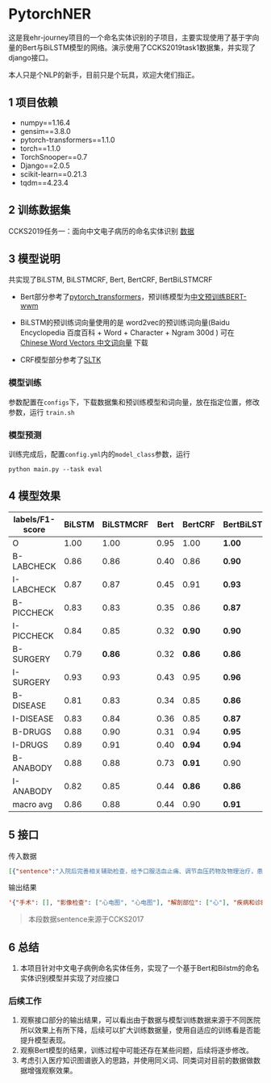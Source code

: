 # PytorchNER
这是我ehr-journey项目的一个命名实体识别的子项目，主要实现使用了基于字向量的Bert与BiLSTM模型的网络。演示使用了CCKS2019task1数据集，并实现了django接口。

本人只是个NLP的新手，目前只是个玩具，欢迎大佬们指正。



## 1 项目依赖

- numpy==1.16.4
- gensim==3.8.0
- pytorch-transformers==1.1.0
- torch==1.1.0
- TorchSnooper==0.7
- Django==2.0.5
- scikit-learn==0.21.3
- tqdm==4.23.4



## 2 训练数据集

CCKS2019任务一：面向中文电子病历的命名实体识别  [数据](http://openkg.cn/dataset/yiducloud-ccks2019task1)



## 3 模型说明

共实现了BiLSTM, BiLSTMCRF, Bert, BertCRF, BertBiLSTMCRF

- Bert部分参考了[pytorch_transformers](https://github.com/huggingface/pytorch-transformers)，预训练模型为[中文预训练BERT-wwm](https://github.com/ymcui/Chinese-BERT-wwm)
- BiLSTM的预训练词向量使用的是 word2vec的预训练词向量(Baidu Encyclopedia 百度百科 + Word + Character + Ngram 300d ) 可在 [Chinese Word Vectors 中文词向量](https://github.com/Embedding/Chinese-Word-Vectors) 下载

- CRF模型部分参考了[SLTK](https://github.com/liu-nlper/SLTK)



### 模型训练

参数配置在`configs`下，下载数据集和预训练模型和词向量，放在指定位置，修改参数，运行 `train.sh`



### 模型预测

训练完成后，配置`config.yml`内的`model_class`参数，运行

```shell
python main.py --task eval
```



## 4 模型效果

| labels/F1-score | BiLSTM | BiLSTMCRF | Bert | BertCRF  | BertBiLSTMCRF | support |
| --------------- | ------ | --------- | ---- | -------- | ------------- | ------- |
| O               | 1.00   | 1.00      | 0.95 | 1.00     | **1.00**      | 386687  |
| B-LABCHECK      | 0.86   | 0.86      | 0.40 | 0.86     | **0.90**      | 227     |
| I-LABCHECK      | 0.87   | 0.87      | 0.45 | 0.91     | **0.93**      | 692     |
| B-PICCHECK      | 0.83   | 0.83      | 0.35 | 0.86     | **0.87**      | 185     |
| I-PICCHECK      | 0.84   | 0.85      | 0.32 | **0.90** | **0.90**      | 525     |
| B-SURGERY       | 0.79   | **0.86**  | 0.32 | **0.86** | **0.86**      | 225     |
| I-SURGERY       | 0.93   | 0.93      | 0.43 | 0.95     | **0.96**      | 2386    |
| B-DISEASE       | 0.81   | 0.83      | 0.34 | 0.85     | **0.86**      | 814     |
| I-DISEASE       | 0.83   | 0.84      | 0.36 | 0.85     | **0.87**      | 5306    |
| B-DRUGS         | 0.88   | 0.90      | 0.31 | 0.94     | **0.95**      | 354     |
| I-DRUGS         | 0.89   | 0.91      | 0.40 | **0.94** | **0.94**      | 954     |
| B-ANABODY       | 0.88   | 0.88      | 0.73 | **0.91** | 0.90          | 1636    |
| I-ANABODY       | 0.82   | 0.85      | 0.44 | **0.86** | **0.86**      | 2697    |
| macro avg       | 0.86   | 0.88      | 0.44 | 0.90     | **0.91**      | 402688  |



## 5 接口

传入数据

```json
[{"sentence":"入院后完善相关辅助检查，给予口服活血止痛、调节血压药物及物理治疗，患者血脂异常，补充诊断：混合性高脂血症，给予调节血脂药物治疗；患者诉心慌、无力，急查心电图提示：心房颤动，ST段改变。急请内科会诊，考虑为：1.冠心病 不稳定型心绞痛 心律失常 室性期前收缩 房性期前收缩 心房颤动；2.高血压病3级 极高危组。给予处理：1.急查心肌酶学、离子，定期复查心电图；2.给予持续心电、血压、血氧监测3.给予吸氧、西地兰0.2mg加5%葡萄糖注射液15ml稀释后缓慢静推，给予硝酸甘油10mg加入5%葡萄糖注射液500ml以5~10ugmin缓慢静点，继续口服阿司匹林100mg日一次，辛伐他汀20mg日一次，硝酸异山梨酯10mg日三次口服，稳心颗粒1袋日三次，美托洛尔12.5mg日二次，非洛地平5mg日一次治疗，患者病情好转出院。","model_class":["BertBiLSTMCRF"],"dataset": "CCKS2019"}]
```

输出结果

```json
'{"手术": [], "影像检查": ["心电图", "心电图"], "解剖部位": ["心"], "疾病和诊断": ["混合性高脂血症", "心房颤动", "t段", "冠心病", "不稳定型心绞痛", "心律失常", "室性期前收缩", "房性期前收缩", "心房颤动", "高血压病3级极高危组"], "实验室检验": [], "药物": ["西地兰", "葡萄糖", "硝酸甘油", "葡萄糖", "阿司匹林", "辛伐他汀", "硝酸异山梨酯", "稳心颗粒", "美托洛尔", "非洛地平"]}'
```

> 本段数据sentence来源于CCKS2017



## 6 总结

1. 本项目针对中文电子病例命名实体任务，实现了一个基于Bert和Bilstm的命名实体识别模型并实现了对应接口



### 后续工作

1. 观察接口部分的输出结果，可以看出由于数据与模型训练数据来源于不同医院所以效果上有所下降，后续可以扩大训练数据量，使用自适应的训练看是否能提升模型表现。
2. 观察Bert模型的结果，训练过程中可能还存在某些问题，后续将逐步修改。
3. 考虑引入医疗知识图谱嵌入的思路，并使用同义词、同类词对目前的数据做数据增强观察效果。